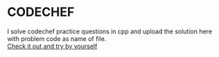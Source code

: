 # CODECHEF
I solve codechef practice questions in cpp and upload the solution here with problem code as name of file. <br>
<a href="https://www.codechef.com/practice"> Check it out and try by yourself </a>

